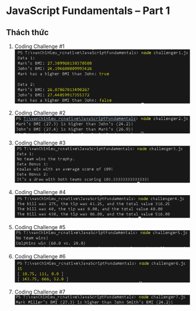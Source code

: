 # JavaScript Fundamentals – Part 1

## Thách thức
1. Coding Challenge #1
![alt text](image-4.png)

2. Coding Challenge #2
![alt text](image-1.png)

3. Coding Challenge #3
![alt text](image-2.png)

4. Coding Challenge #4
![alt text](image-3.png)

5. Coding Challenge #5
![alt text](image.png)

6. Coding Challenge #6
![alt text](image-5.png)

7. Coding Challenge #7
![alt text](image-6.png)

